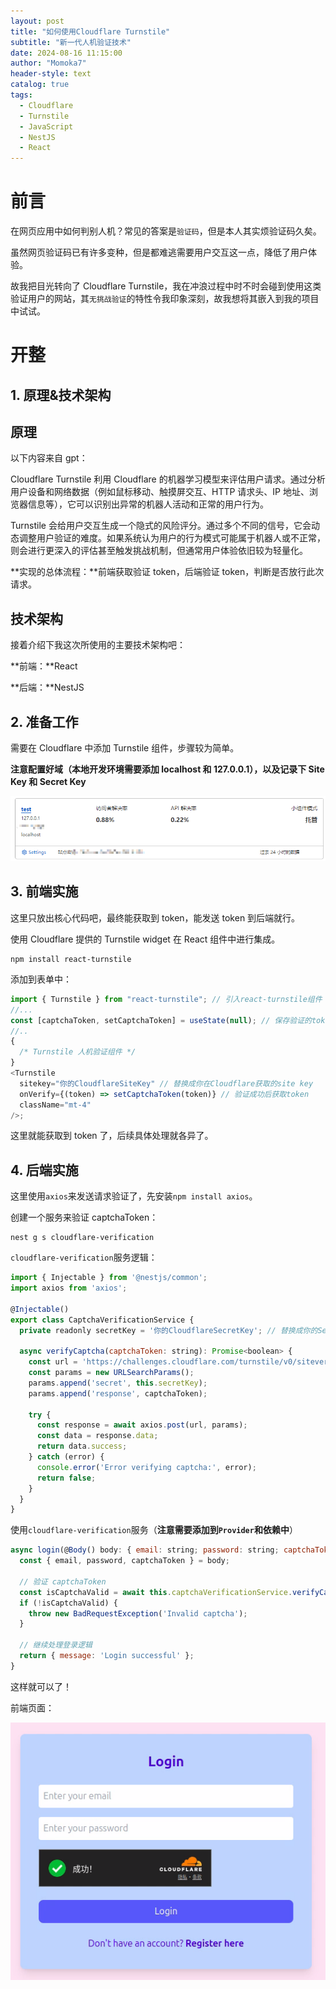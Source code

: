 ```yaml
---
layout: post
title: "如何使用Cloudflare Turnstile"
subtitle: "新一代人机验证技术"
date: 2024-08-16 11:15:00
author: "Momoka7"
header-style: text
catalog: true
tags:
  - Cloudflare
  - Turnstile
  - JavaScript
  - NestJS
  - React
---
```


# 前言

在网页应用中如何判别人机？常见的答案是`验证码`，但是本人其实烦验证码久矣。

虽然网页验证码已有许多变种，但是都难逃需要用户交互这一点，降低了用户体验。

故我把目光转向了 Cloudflare Turnstile，我在冲浪过程中时不时会碰到使用这类验证用户的网站，其`无挑战验证`的特性令我印象深刻，故我想将其嵌入到我的项目中试试。

# 开整

## 1. 原理&技术架构

## 原理

以下内容来自 gpt：

Cloudflare Turnstile 利用 Cloudflare 的机器学习模型来评估用户请求。通过分析用户设备和网络数据（例如鼠标移动、触摸屏交互、HTTP 请求头、IP 地址、浏览器信息等），它可以识别出异常的机器人活动和正常的用户行为。

Turnstile 会给用户交互生成一个隐式的风险评分。通过多个不同的信号，它会动态调整用户验证的难度。如果系统认为用户的行为模式可能属于机器人或不正常，则会进行更深入的评估甚至触发挑战机制，但通常用户体验依旧较为轻量化。

**实现的总体流程：**前端获取验证 token，后端验证 token，判断是否放行此次请求。

## 技术架构

接着介绍下我这次所使用的主要技术架构吧：

**前端：**React

**后端：**NestJS

## 2. 准备工作

需要在 Cloudflare 中添加 Turnstile 组件，步骤较为简单。

**注意配置好域（本地开发环境需要添加 localhost 和 127.0.0.1），以及记录下 Site Key 和 Secret Key**

![截图](/img/in-post/Turnstile/637de74add925e1f08fc91345b67679e.png)

## 3. 前端实施

这里只放出核心代码吧，最终能获取到 token，能发送 token 到后端就行。

使用 Cloudflare 提供的 Turnstile widget 在 React 组件中进行集成。

```
npm install react-turnstile
```

添加到表单中：

```javascript
import { Turnstile } from "react-turnstile"; // 引入react-turnstile组件
//...
const [captchaToken, setCaptchaToken] = useState(null); // 保存验证的token
//..
{
  /* Turnstile 人机验证组件 */
}
<Turnstile
  sitekey="你的CloudflareSiteKey" // 替换成你在Cloudflare获取的site key
  onVerify={(token) => setCaptchaToken(token)} // 验证成功后获取token
  className="mt-4"
/>;
```

这里就能获取到 token 了，后续具体处理就各异了。

## 4. 后端实施

这里使用`axios`来发送请求验证了，先安装`npm install axios`。

创建一个服务来验证 captchaToken：

```
nest g s cloudflare-verification
```

`cloudflare-verification`服务逻辑：

```javascript
import { Injectable } from '@nestjs/common';
import axios from 'axios';

@Injectable()
export class CaptchaVerificationService {
  private readonly secretKey = '你的CloudflareSecretKey'; // 替换成你的Secret Key

  async verifyCaptcha(captchaToken: string): Promise<boolean> {
    const url = 'https://challenges.cloudflare.com/turnstile/v0/siteverify';
    const params = new URLSearchParams();
    params.append('secret', this.secretKey);
    params.append('response', captchaToken);

    try {
      const response = await axios.post(url, params);
      const data = response.data;
      return data.success;
    } catch (error) {
      console.error('Error verifying captcha:', error);
      return false;
    }
  }
}
```

使用`cloudflare-verification`服务（**注意需要添加到`Provider`和依赖中**）

```javascript
async login(@Body() body: { email: string; password: string; captchaToken: string }) {
  const { email, password, captchaToken } = body;

  // 验证 captchaToken
  const isCaptchaValid = await this.captchaVerificationService.verifyCaptcha(captchaToken);
  if (!isCaptchaValid) {
    throw new BadRequestException('Invalid captcha');
  }

  // 继续处理登录逻辑
  return { message: 'Login successful' };
}
```

这样就可以了！

前端页面：

![截图](/img/in-post/Turnstile/a291db582d766b454ed30022bfb3ad26.png)

